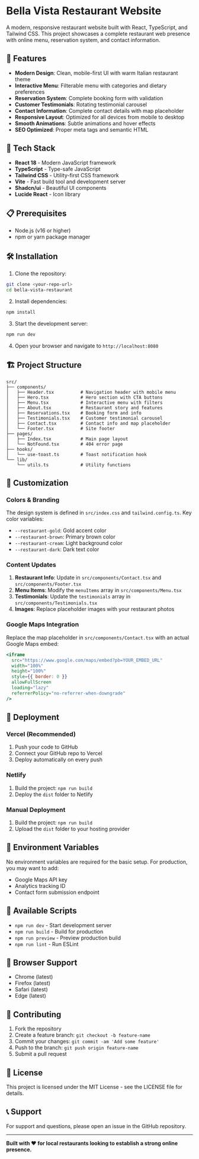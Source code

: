 
# Bella Vista Restaurant Website

A modern, responsive restaurant website built with React, TypeScript, and Tailwind CSS. This project showcases a complete restaurant web presence with online menu, reservation system, and contact information.

## 🌟 Features

- **Modern Design**: Clean, mobile-first UI with warm Italian restaurant theme
- **Interactive Menu**: Filterable menu with categories and dietary preferences
- **Reservation System**: Complete booking form with validation
- **Customer Testimonials**: Rotating testimonial carousel
- **Contact Information**: Complete contact details with map placeholder
- **Responsive Layout**: Optimized for all devices from mobile to desktop
- **Smooth Animations**: Subtle animations and hover effects
- **SEO Optimized**: Proper meta tags and semantic HTML

## 🚀 Tech Stack

- **React 18** - Modern JavaScript framework
- **TypeScript** - Type-safe JavaScript
- **Tailwind CSS** - Utility-first CSS framework
- **Vite** - Fast build tool and development server
- **Shadcn/ui** - Beautiful UI components
- **Lucide React** - Icon library

## 📋 Prerequisites

- Node.js (v16 or higher)
- npm or yarn package manager

## 🛠️ Installation

1. Clone the repository:
```bash
git clone <your-repo-url>
cd bella-vista-restaurant
```

2. Install dependencies:
```bash
npm install
```

3. Start the development server:
```bash
npm run dev
```

4. Open your browser and navigate to `http://localhost:8080`

## 🏗️ Project Structure

```
src/
├── components/
│   ├── Header.tsx          # Navigation header with mobile menu
│   ├── Hero.tsx            # Hero section with CTA buttons
│   ├── Menu.tsx            # Interactive menu with filters
│   ├── About.tsx           # Restaurant story and features
│   ├── Reservations.tsx    # Booking form and info
│   ├── Testimonials.tsx    # Customer testimonial carousel
│   ├── Contact.tsx         # Contact info and map placeholder
│   └── Footer.tsx          # Site footer
├── pages/
│   ├── Index.tsx           # Main page layout
│   └── NotFound.tsx        # 404 error page
├── hooks/
│   └── use-toast.ts        # Toast notification hook
└── lib/
    └── utils.ts            # Utility functions
```

## 🎨 Customization

### Colors & Branding
The design system is defined in `src/index.css` and `tailwind.config.ts`. Key color variables:
- `--restaurant-gold`: Gold accent color
- `--restaurant-brown`: Primary brown color
- `--restaurant-cream`: Light background color
- `--restaurant-dark`: Dark text color

### Content Updates
1. **Restaurant Info**: Update in `src/components/Contact.tsx` and `src/components/Footer.tsx`
2. **Menu Items**: Modify the `menuItems` array in `src/components/Menu.tsx`
3. **Testimonials**: Update the `testimonials` array in `src/components/Testimonials.tsx`
4. **Images**: Replace placeholder images with your restaurant photos

### Google Maps Integration
Replace the map placeholder in `src/components/Contact.tsx` with an actual Google Maps embed:
```jsx
<iframe
  src="https://www.google.com/maps/embed?pb=YOUR_EMBED_URL"
  width="100%"
  height="100%"
  style={{ border: 0 }}
  allowFullScreen
  loading="lazy"
  referrerPolicy="no-referrer-when-downgrade"
/>
```

## 🚀 Deployment

### Vercel (Recommended)
1. Push your code to GitHub
2. Connect your GitHub repo to Vercel
3. Deploy automatically on every push

### Netlify
1. Build the project: `npm run build`
2. Deploy the `dist` folder to Netlify

### Manual Deployment
1. Build the project: `npm run build`
2. Upload the `dist` folder to your hosting provider

## 📝 Environment Variables

No environment variables are required for the basic setup. For production, you may want to add:
- Google Maps API key
- Analytics tracking ID
- Contact form submission endpoint

## 🔧 Available Scripts

- `npm run dev` - Start development server
- `npm run build` - Build for production
- `npm run preview` - Preview production build
- `npm run lint` - Run ESLint

## 📱 Browser Support

- Chrome (latest)
- Firefox (latest)
- Safari (latest)
- Edge (latest)

## 🤝 Contributing

1. Fork the repository
2. Create a feature branch: `git checkout -b feature-name`
3. Commit your changes: `git commit -am 'Add some feature'`
4. Push to the branch: `git push origin feature-name`
5. Submit a pull request

## 📄 License

This project is licensed under the MIT License - see the LICENSE file for details.

## 📞 Support

For support and questions, please open an issue in the GitHub repository.

---

**Built with ❤️ for local restaurants looking to establish a strong online presence.**
